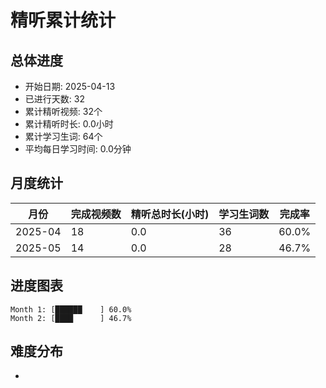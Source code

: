 # 精听累计统计

## 总体进度

- 开始日期: 2025-04-13
- 已进行天数: 32
- 累计精听视频: 32个
- 累计精听时长: 0.0小时
- 累计学习生词: 64个
- 平均每日学习时间: 0.0分钟

## 月度统计

| 月份 | 完成视频数 | 精听总时长(小时) | 学习生词数 | 完成率 |
|-----|-----------|----------------|----------|-------|
| 2025-04 | 18 | 0.0 | 36 | 60.0% |
| 2025-05 | 14 | 0.0 | 28 | 46.7% |

## 进度图表

```
Month 1: [██████    ] 60.0%
Month 2: [████      ] 46.7%
```

## 难度分布

- [简单/中等/困难]: 32 (100.0%)